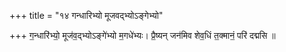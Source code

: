 +++
title = "१४ गन्धारिभ्यो मूजवद्भ्योऽङ्गेभ्यो"

+++
ग॒न्धारि॑भ्यो॒ मूज॑व॒द्भ्योऽङ्गे॑भ्यो म॒गधे॑भ्यः। प्रै॒ष्यन् जन॑मिव शेव॒धिं त॒क्मानं॒ परि॑ दद्मसि ॥